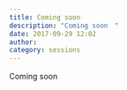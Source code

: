 ```yaml
---
title: Coming soon　
description: "Coming soon　"
date: 2017-09-29 12:02
author:
category: sessions
---
```

Coming soon　